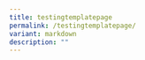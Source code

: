 ```yaml
---
title: testingtemplatepage
permalink: /testingtemplatepage/
variant: markdown
description: ""
---
```

